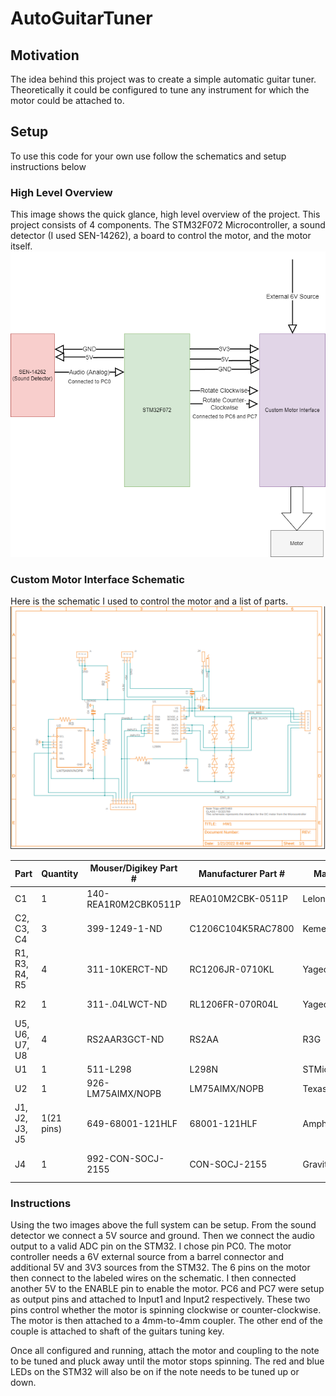 # AutoGuitarTuner

## Motivation
The idea behind this project was to create a simple automatic guitar tuner. Theoretically it could be configured to tune any instrument for which the motor could be attached to. 

## Setup
To use this code for your own use follow the schematics and setup instructions below

### High Level Overview
This image shows the quick glance, high level overview of the project. This project consists of 4 components. The STM32F072 Microcontroller, a sound detector (I used SEN-14262), a board to control the motor, and the motor itself. 
![alt text](https://github.com/Notallthatevil/AutoGuitarTuner/blob/main/HighLevelDiagram.png)

### Custom Motor Interface Schematic
Here is the schematic I used to control the motor and a list of parts.
![alt text](https://github.com/Notallthatevil/AutoGuitarTuner/blob/main/CustomMotorInterfaceSchematic.png)

| Part | Quantity | Mouser/Digikey Part # | Manufacturer Part # | Manufacturer | Short Description |
|------|----------|-----------------------|---------------------|--------------|-------------------|
|C1|1|140-REA1R0M2CBK0511P|REA010M2CBK-0511P|Lelon|polarized cap - 1uF|
|C2, C3, C4|3|399-1249-1-ND|C1206C104K5RAC7800|Kemet|ceramic cap - 100nF|
|R1, R3, R4, R5|4|311-10KERCT-ND|RC1206JR-0710KL|Yageo|resistor - 10k|
|R2|1|311-.04LWCT-ND|RL1206FR-070R04L|Yageo|current sense resistor - 0.04|
|U5, U6, U7, U8|4|RS2AAR3GCT-ND|RS2AA|R3G|Taiwan Semiconductor Corporation|diode|
|U1|1|511-L298|L298N|STMicroelectronics|L298N|
|U2|1|926-LM75AIMX/NOPB|LM75AIMX/NOPB|Texas Instruments|LM75A|
|J1, J2, J3, J5|1(21 pins)|649-68001-121HLF|68001-121HLF|Amphenol FCI|generic pin header|
|J4|1|992-CON-SOCJ-2155|CON-SOCJ-2155|Gravitech|2.1mm x 5.5mm DC power jack|


### Instructions
Using the two images above the full system can be setup. From the sound detector we connect a 5V source and ground. Then we connect the audio output to a valid ADC pin on the STM32. I chose pin PC0. The motor controller needs a 6V external source from a barrel connector and additional 5V and 3V3 sources from the STM32. The 6 pins on the motor then connect to the labeled wires on the schematic. I then connected another 5V to the ENABLE pin to enable the motor. PC6 and PC7 were setup as output pins and attached to Input1 and Input2 respectively. These two pins control whether the motor is spinning clockwise or counter-clockwise. 
The motor is then attached to a 4mm-to-4mm coupler. The other end of the couple is attached to shaft of the guitars tuning key. 

Once all configured and running, attach the motor and coupling to the note to be tuned and pluck away until the motor stops spinning. The red and blue LEDs on the STM32 will also be on if the note needs to be tuned up or down. 
